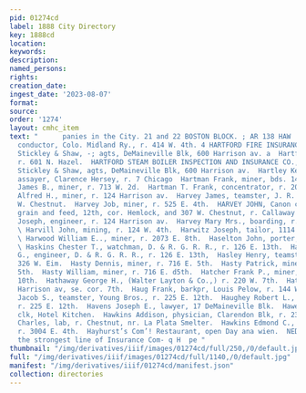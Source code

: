 ```yaml
---
pid: 01274cd
label: 1888 City Directory
key: 1888cd
location: 
keywords: 
description: 
named_persons: 
rights: 
creation_date: 
ingest_date: '2023-08-07'
format: 
source: 
order: '1274'
layout: cmhc_item
text: "      panies in the City. 21 and 22 BOSTON BLOCK. ; AR 138 HAW  Harter Charles,
  conductor, Colo. Midland Ry., r. 414 W. 4th. 4 HARTFORD FIRE INSURANCE CO., Conn.,
  Stickley & Shaw, -; agts, DeMaineville Blk, 600 Harrison av. a  Hartford Kate Mrs.,
  r. 601 N. Hazel.  HARTFORD STEAM BOILER INSPECTION AND INSURANCE CO., Hartford,
  Stickley & Shaw, agts, DeMaineville Blk, 600 Harrison av.  Hartley Kenneth, asst.
  assayer, Clarence Hersey, r. 7 Chicago  Hartman Frank, miner, bds. 141 E. 3d.  Hartman
  James B., miner, r. 713 W. 2d.  Hartman T. Frank, concentrator, r. 208 W. 2d.  Harvey
  Alfred H., miner, r. 124 Harrison av.  Harvey James, teamster, J. R. Gardner, r.600
  W. Chestnut.  Harvey Job, miner, r. 525 E. 4th.  HARVEY JOHN, Canon coal, flour,
  grain and feed, 12th, cor. Hemlock, and 307 W. Chestnut, r. Callaway Blk.  Harvey
  Joseph, engineer, r. 124 Harrison av.  Harvey Mary Mrs., boarding, r. 301 E. 7th.
  \ Harvill John, mining, r. 124 W. 4th.  Harwitz Joseph, tailor, 1114 Harrison av.
  \ Harwood William E.., miner, r. 2073 E. 8th.  Haselton John, porter, Hotel Hutchinson.
  \ Haskins Chester T., watchman, D. & R. G. R. R., r. 126 E. 13th.  Haskins Edward
  G., engineer, D. & R. G. R. R., r. 126 E. 13th,  Hasley Henry, teamster, r. rear
  326 W. Eim.  Hasty Dennis, miner, r. 716 E. 5th.  Hasty Patrick, miner, r. 716 E.
  5th.  Hasty William, miner, r. 716 E. d5th.  Hatcher Frank P., miner, r. 610 E.
  10th.  Hathaway George H., (Walter Layton & Co.,) r. 220 W. 7th.  Hatten Block,
  Harrison av, se. cor. 7th.  Haug Frank, barkpr, Louis Pelow, r. 144 W. 2d. :  Haughey
  Jacob S., teamster, Young Bros., r. 225 E. 12th.  Haughey Robert L., (Young Bros.)
  r. 225 E. 12th.  Havens Joseph E., lawyer, 17 DeMaineville Blk.  Hawes George E.,
  clk, Hotel Kitchen.  Hawkins Addison, physician, Clarendon Blk, r. 231 E. 5th.  Hawkins
  Charles, lab, r. Chestnut, nr. La Plata Smelter.  Hawkins Edmond C., carpenter,
  r. 3004 E. 4th.  Hayhurst’s Com’! Restaurant, open Day ana wien.  NED STEE Represents
  the strongest line of Insurance Com- q H  pe "
thumbnail: "/img/derivatives/iiif/images/01274cd/full/250,/0/default.jpg"
full: "/img/derivatives/iiif/images/01274cd/full/1140,/0/default.jpg"
manifest: "/img/derivatives/iiif/01274cd/manifest.json"
collection: directories
---
```

